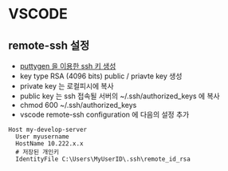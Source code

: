 # VSCODE

## remote-ssh 설정

- [puttygen 을 이용한 ssh 키 생성](https://extrememanual.net/26803)
- key type RSA (4096 bits) public / priavte key 생성
- private key 는 로컬피시에 복사
- public key 는 ssh 접속될 서버의 ~/.ssh/authorized_keys 에 복사
- chmod 600 ~/.ssh/authorized_keys
- vscode remote-ssh configuration 에 다음의 설정 추가

```
Host my-develop-server
  User myusername
  HostName 10.222.x.x
  # 저장된 개인키
  IdentityFile C:\Users\MyUserID\.ssh\remote_id_rsa
```